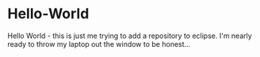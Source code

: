 # Hello-World
Hello World - this is just me trying to add a repository to eclipse. I'm nearly ready to throw my laptop out the window to be honest...
